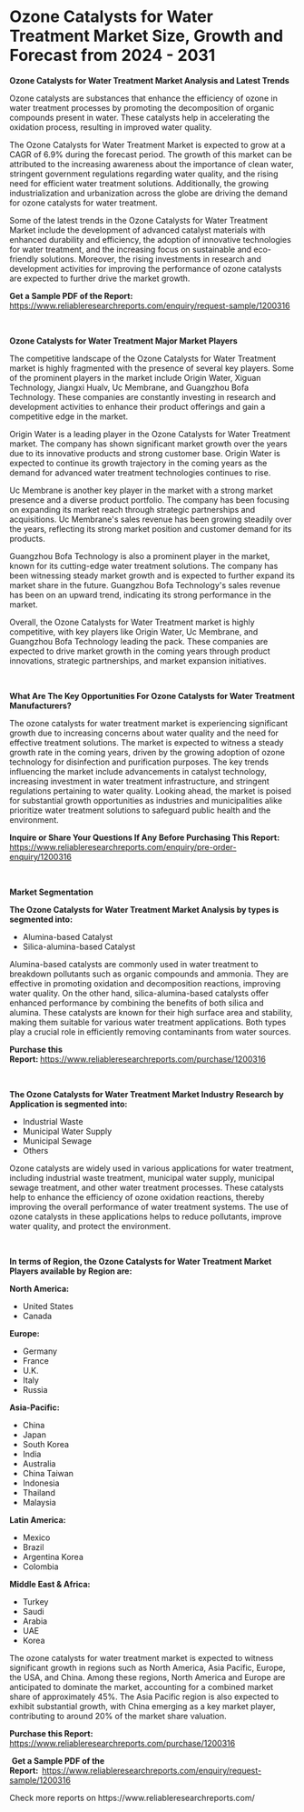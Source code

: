 <p><h1>Ozone Catalysts for Water Treatment Market Size, Growth and Forecast from 2024 - 2031</h1></p><p><strong>Ozone Catalysts for Water Treatment Market Analysis and Latest Trends</strong></p>
<p><p>Ozone catalysts are substances that enhance the efficiency of ozone in water treatment processes by promoting the decomposition of organic compounds present in water. These catalysts help in accelerating the oxidation process, resulting in improved water quality.</p><p>The Ozone Catalysts for Water Treatment Market is expected to grow at a CAGR of 6.9% during the forecast period. The growth of this market can be attributed to the increasing awareness about the importance of clean water, stringent government regulations regarding water quality, and the rising need for efficient water treatment solutions. Additionally, the growing industrialization and urbanization across the globe are driving the demand for ozone catalysts for water treatment.</p><p>Some of the latest trends in the Ozone Catalysts for Water Treatment Market include the development of advanced catalyst materials with enhanced durability and efficiency, the adoption of innovative technologies for water treatment, and the increasing focus on sustainable and eco-friendly solutions. Moreover, the rising investments in research and development activities for improving the performance of ozone catalysts are expected to further drive the market growth.</p></p>
<p><strong>Get a Sample PDF of the Report:&nbsp;</strong> <a href="https://www.reliableresearchreports.com/enquiry/request-sample/1200316">https://www.reliableresearchreports.com/enquiry/request-sample/1200316</a></p>
<p>&nbsp;</p>
<p><strong>Ozone Catalysts for Water Treatment Major Market Players</strong></p>
<p><p>The competitive landscape of the Ozone Catalysts for Water Treatment market is highly fragmented with the presence of several key players. Some of the prominent players in the market include Origin Water, Xiguan Technology, Jiangxi Hualv, Uc Membrane, and Guangzhou Bofa Technology. These companies are constantly investing in research and development activities to enhance their product offerings and gain a competitive edge in the market.</p><p>Origin Water is a leading player in the Ozone Catalysts for Water Treatment market. The company has shown significant market growth over the years due to its innovative products and strong customer base. Origin Water is expected to continue its growth trajectory in the coming years as the demand for advanced water treatment technologies continues to rise.</p><p>Uc Membrane is another key player in the market with a strong market presence and a diverse product portfolio. The company has been focusing on expanding its market reach through strategic partnerships and acquisitions. Uc Membrane's sales revenue has been growing steadily over the years, reflecting its strong market position and customer demand for its products.</p><p>Guangzhou Bofa Technology is also a prominent player in the market, known for its cutting-edge water treatment solutions. The company has been witnessing steady market growth and is expected to further expand its market share in the future. Guangzhou Bofa Technology's sales revenue has been on an upward trend, indicating its strong performance in the market.</p><p>Overall, the Ozone Catalysts for Water Treatment market is highly competitive, with key players like Origin Water, Uc Membrane, and Guangzhou Bofa Technology leading the pack. These companies are expected to drive market growth in the coming years through product innovations, strategic partnerships, and market expansion initiatives.</p></p>
<p>&nbsp;</p>
<p><strong>What Are The Key Opportunities For Ozone Catalysts for Water Treatment Manufacturers?</strong></p>
<p><p>The ozone catalysts for water treatment market is experiencing significant growth due to increasing concerns about water quality and the need for effective treatment solutions. The market is expected to witness a steady growth rate in the coming years, driven by the growing adoption of ozone technology for disinfection and purification purposes. The key trends influencing the market include advancements in catalyst technology, increasing investment in water treatment infrastructure, and stringent regulations pertaining to water quality. Looking ahead, the market is poised for substantial growth opportunities as industries and municipalities alike prioritize water treatment solutions to safeguard public health and the environment.</p></p>
<p><strong>Inquire or Share Your Questions If Any Before Purchasing This Report:</strong> <a href="https://www.reliableresearchreports.com/enquiry/pre-order-enquiry/1200316">https://www.reliableresearchreports.com/enquiry/pre-order-enquiry/1200316</a></p>
<p>&nbsp;</p>
<p><strong>Market Segmentation</strong></p>
<p><strong>The Ozone Catalysts for Water Treatment Market Analysis by types is segmented into:</strong></p>
<p><ul><li>Alumina-based Catalyst</li><li>Silica-alumina-based Catalyst</li></ul></p>
<p><p>Alumina-based catalysts are commonly used in water treatment to breakdown pollutants such as organic compounds and ammonia. They are effective in promoting oxidation and decomposition reactions, improving water quality. On the other hand, silica-alumina-based catalysts offer enhanced performance by combining the benefits of both silica and alumina. These catalysts are known for their high surface area and stability, making them suitable for various water treatment applications. Both types play a crucial role in efficiently removing contaminants from water sources.</p></p>
<p><strong>Purchase this Report:&nbsp;</strong><a href="https://www.reliableresearchreports.com/purchase/1200316">https://www.reliableresearchreports.com/purchase/1200316</a></p>
<p>&nbsp;</p>
<p><strong>The Ozone Catalysts for Water Treatment Market Industry Research by Application is segmented into:</strong></p>
<p><ul><li>Industrial Waste</li><li>Municipal Water Supply</li><li>Municipal Sewage</li><li>Others</li></ul></p>
<p><p>Ozone catalysts are widely used in various applications for water treatment, including industrial waste treatment, municipal water supply, municipal sewage treatment, and other water treatment processes. These catalysts help to enhance the efficiency of ozone oxidation reactions, thereby improving the overall performance of water treatment systems. The use of ozone catalysts in these applications helps to reduce pollutants, improve water quality, and protect the environment.</p></p>
<p>&nbsp;</p>
<p><strong>In terms of Region, the Ozone Catalysts for Water Treatment Market Players available by Region are:</strong></p>
<p>
    <p> <strong> North America: </strong>
        <ul>
            <li>United States</li>
            <li>Canada</li>
        </ul>
        </p> 
    <p> <strong> Europe: </strong>
        <ul>
            <li>Germany</li>
            <li>France</li>
            <li>U.K.</li>
            <li>Italy</li>
            <li>Russia</li>
        </ul>
        </p> 
    <p> <strong> Asia-Pacific: </strong>
        <ul>
            <li>China</li>
            <li>Japan</li>
            <li>South Korea</li>
            <li>India</li>
            <li>Australia</li>
            <li>China Taiwan</li>
            <li>Indonesia</li>
            <li>Thailand</li>
            <li>Malaysia</li>
        </ul>
        </p> 
    <p> <strong> Latin America: </strong>
        <ul>
            <li>Mexico</li>
            <li>Brazil</li>
            <li>Argentina Korea</li>
            <li>Colombia</li>
        </ul>
        </p> 
    <p> <strong> Middle East & Africa: </strong>
        <ul>
            <li>Turkey</li>
            <li>Saudi</li>
            <li>Arabia</li>
            <li>UAE</li>
            <li>Korea</li>
        </ul>
    </p>
    </p>
<p><p>The ozone catalysts for water treatment market is expected to witness significant growth in regions such as North America, Asia Pacific, Europe, the USA, and China. Among these regions, North America and Europe are anticipated to dominate the market, accounting for a combined market share of approximately 45%. The Asia Pacific region is also expected to exhibit substantial growth, with China emerging as a key market player, contributing to around 20% of the market share valuation.</p></p>
<p><strong>Purchase this Report: </strong><a href="https://www.reliableresearchreports.com/purchase/1200316">https://www.reliableresearchreports.com/purchase/1200316</a></p>
<p>&nbsp;<strong>Get a Sample PDF of the Report:&nbsp;&nbsp;</strong><a href="https://www.reliableresearchreports.com/enquiry/request-sample/1200316">https://www.reliableresearchreports.com/enquiry/request-sample/1200316</a></p>
<p><strong></strong></p>
<p>Check more reports on https://www.reliableresearchreports.com/</p>